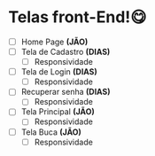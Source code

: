 # **Telas front-End!😋**

- [ ] Home Page **(JÃO)**
- [ ] Tela de Cadastro **(DIAS)**
    - [ ] Responsividade
- [ ] Tela de Login **(DIAS)**
    - [ ] Responsividade
- [ ] Recuperar senha **(DIAS)**
    - [ ] Responsividade
- [ ] Tela Principal **(JÃO)**
    - [ ] Responsividade
- [ ] Tela Buca **(JÃO)**
    - [ ] Responsividade
